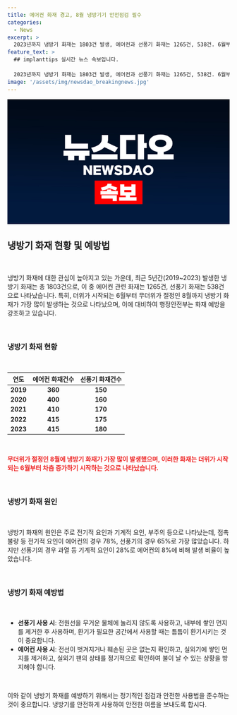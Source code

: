 ```yaml
---
title: 에어컨 화재 경고, 8월 냉방기기 안전점검 필수
categories:
  - News
excerpt: >
  2023년까지 냉방기 화재는 1803건 발생, 에어컨과 선풍기 화재는 1265건, 538건. 6월부터 8월이 화재가 많았으며, 전기적, 기계적 요인이 화재 원인. 선풍기 접촉불량 화재가 높고, 에어컨은 전기적 요인이 주된 원인. 행안부는 화재 예방을 위해 안전사용 방법을 안내. 화재 예방을 위해 지속적인 환기와 정기적인 점검이 필요하며, 행안부는 냉방기 사용 전 안전 점검을 당부. (출처: 정책브리핑)
feature_text: >
  ## implanttips 실시간 뉴스 속보입니다.

  2023년까지 냉방기 화재는 1803건 발생, 에어컨과 선풍기 화재는 1265건, 538건. 6월부터 8월이 화재가 많았으며, 전기적, 기계적 요인이 화재 원인. 선풍기 접촉불량 화재가 높고, 에어컨은 전기적 요인이 주된 원인. 행안부는 화재 예방을 위해 안전사용 방법을 안내. 화재 예방을 위해 지속적인 환기와 정기적인 점검이 필요하며, 행안부는 냉방기 사용 전 안전 점검을 당부. (출처: 정책브리핑)
image: '/assets/img/newsdao_breakingnews.jpg'
---
```


<p><img src="/assets/img/newsdao_breakingnews.jpg" alt="implanttips 속보" /></p>

<h2 data-ke-size="size26">냉방기 화재 현황 및 예방법</h2>

<p data-ke-size="size16">&#160;</p>

<p>냉방기 화재에 대한 관심이 높아지고 있는 가운데, 최근 5년간(2019~2023) 발생한 냉방기 화재는 총 1803건으로, 이 중 에어컨 관련 화재는 1265건, 선풍기 화재는 538건으로 나타났습니다. 특히, 더위가 시작되는 6월부터 무더위가 절정인 8월까지 냉방기 화재가 가장 많이 발생하는 것으로 나타났으며, 이에 대비하여 행정안전부는 화재 예방을 강조하고 있습니다.</p>

<p data-ke-size="size16">&#160;</p>

<h3>냉방기 화재 현황</h3>

<p data-ke-size="size16">&#160;</p>

<table>
    <thead>
        <tr>
            <th scope="col">연도</th>
            <th scope="col">에어컨 화재건수</th>
            <th scope="col">선풍기 화재건수</th>
        </tr>
    </thead>
    <tbody>
        <tr>
            <td style="text-align: center; height: 17px;"><b>2019</b></td>
            <td style="text-align: center; height: 17px;"><b>360</b></td>
            <td style="text-align: center; height: 17px;"><b>150</b></td>
        </tr>
        <tr>
            <td style="text-align: center; height: 17px;"><b>2020</b></td>
            <td style="text-align: center; height: 17px;"><b>400</b></td>
            <td style="text-align: center; height: 17px;"><b>160</b></td>
        </tr>
        <tr>
            <td style="text-align: center; height: 17px;"><b>2021</b></td>
            <td style="text-align: center; height: 17px;"><b>410</b></td>
            <td style="text-align: center; height: 17px;"><b>170</b></td>
        </tr>
        <tr>
            <td style="text-align: center; height: 17px;"><b>2022</b></td>
            <td style="text-align: center; height: 17px;"><b>415</b></td>
            <td style="text-align: center; height: 17px;"><b>175</b></td>
        </tr>
        <tr>
            <td style="text-align: center; height: 17px;"><b>2023</b></td>
            <td style="text-align: center; height: 17px;"><b>415</b></td>
            <td style="text-align: center; height: 17px;"><b>180</b></td>
        </tr>
    </tbody>
</table>

<p data-ke-size="size16">&#160;</p>

<p><b><span style="color: #ee2323;">무더위가 절정인 8월에 냉방기 화재가 가장 많이 발생했으며, 이러한 화재는 더위가 시작되는 6월부터 차츰 증가하기 시작하는 것으로 나타났습니다.</span></b></p>

<p data-ke-size="size16">&#160;</p>

<h3>냉방기 화재 원인</h3>

<p data-ke-size="size16">&#160;</p>

<p>냉방기 화재의 원인은 주로 전기적 요인과 기계적 요인, 부주의 등으로 나타났는데, 접촉불량 등 전기적 요인이 에어컨의 경우 78%, 선풍기의 경우 65%로 가장 많았습니다. 하지만 선풍기의 경우 과열 등 기계적 요인이 28%로 에어컨의 8%에 비해 발생 비율이 높았습니다.</p>

<p data-ke-size="size16">&#160;</p>

<h3>냉방기 화재 예방법</h3>

<p data-ke-size="size16">&#160;</p>

<ul>
    <li><b>선풍기 사용 시</b>: 전원선을 무거운 물체에 눌리지 않도록 사용하고, 내부에 쌓인 먼지를 제거한 후 사용하며, 환기가 필요한 공간에서 사용할 때는 틈틈이 환기시키는 것이 중요합니다.</li>
    <li><b>에어컨 사용 시</b>: 전선이 벗겨지거나 훼손된 곳은 없는지 확인하고, 실외기에 쌓인 먼지를 제거하고, 실외기 팬의 상태를 정기적으로 확인하여 불이 날 수 있는 상황을 방지해야 합니다.</li>
</ul>

<p data-ke-size="size16">&#160;</p>

<p>이와 같이 냉방기 화재를 예방하기 위해서는 정기적인 점검과 안전한 사용법을 준수하는 것이 중요합니다. 냉방기를 안전하게 사용하여 안전한 여름을 보내도록 합시다.</p>

